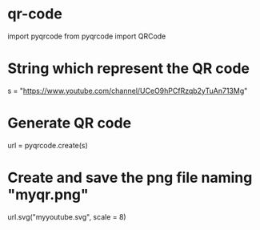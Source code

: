 # qr-code
import pyqrcode 
from pyqrcode import QRCode 
  
# String which represent the QR code 
s = "https://www.youtube.com/channel/UCeO9hPCfRzqb2yTuAn713Mg"
  
# Generate QR code 
url = pyqrcode.create(s) 
  
# Create and save the png file naming "myqr.png" 
url.svg("myyoutube.svg", scale = 8)
